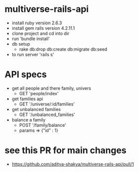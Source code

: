 # multiverse-rails-api
- install ruby version 2.6.3
- install gem rails version 4.2.11.1
- clone project and cd into dir
- run 'bundle install'
- db setup
  - rake db:drop db:create db:migrate db:seed
- to run server 'rails s'


# API specs
- get all people and there family, univers
  - GET 'people/index'
- get families api
    - GET '/universe/:id/families'
- get unbalanced families
    - GET '/unbalanced_families'
- balance a family
    - POST '/family/balance'
    - params => {"id" : 1}
    
    
# see this PR for main changes
  - https://github.com/aditya-shakya/multiverse-rails-api/pull/1
